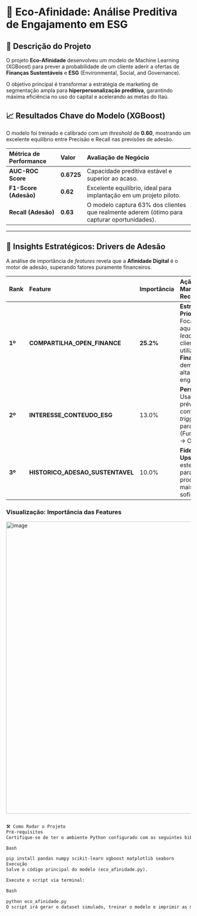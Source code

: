 # 🌿 Eco-Afinidade: Análise Preditiva de Engajamento em ESG

## 🎯 Descrição do Projeto

O projeto **Eco-Afinidade** desenvolveu um modelo de Machine Learning (XGBoost) para prever a probabilidade de um cliente aderir a ofertas de **Finanças Sustentáveis** e **ESG** (Environmental, Social, and Governance).

O objetivo principal é transformar a estratégia de marketing de segmentação ampla para **hiperpersonalização preditiva**, garantindo máxima eficiência no uso do capital e acelerando as metas do Itaú.

## 📈 Resultados Chave do Modelo (XGBoost)

O modelo foi treinado e calibrado com um *threshold* de **0.60**, mostrando um excelente equilíbrio entre Precisão e Recall nas previsões de adesão.

| Métrica de Performance | Valor | Avaliação de Negócio |
| :--- | :--- | :--- |
| **AUC-ROC Score** | **0.6725** | Capacidade preditiva estável e superior ao acaso. |
| **F1-Score (Adesão)** | **0.62** | Excelente equilíbrio, ideal para implantação em um projeto piloto. |
| **Recall (Adesão)** | **0.63** | O modelo captura 63% dos clientes que realmente aderem (ótimo para capturar oportunidades). |

---

## 🌟 Insights Estratégicos: Drivers de Adesão

A análise de importância de *features* revela que a **Afinidade Digital** é o motor de adesão, superando fatores puramente financeiros.

| Rank | Feature | Importância | Ação de Marketing Recomendada |
| :--- | :--- | :--- | :--- |
| **1º** | **COMPARTILHA_OPEN_FINANCE** | **25.2%** | **Estratégia Prioritária:** Focar a aquisição de *leads* ESG em clientes que utilizam o **Open Finance**, pois demonstram alta confiança e engajamento. |
| **2º** | **INTERESSE_CONTEUDO_ESG** | 13.0% | **Personalização:** Usar o consumo prévio de conteúdo como *trigger* imediato para a oferta (Funil: Conteúdo $\rightarrow$ Oferta). |
| **3º** | **HISTORICO_ADESAO_SUSTENTAVEL** | 10.0% | **Fidelidade e Upsell:** Priorizar estes clientes para ofertas de produtos ESG mais sofisticados. |

### Visualização: Importância das Features

<img width="1440" height="795" alt="image" src="https://github.com/user-attachments/assets/c51f49d8-0986-45da-bd49-3fca0565e444" />


```markdown

🛠️ Como Rodar o Projeto
Pré-requisitos
Certifique-se de ter o ambiente Python configurado com as seguintes bibliotecas:

Bash

pip install pandas numpy scikit-learn xgboost matplotlib seaborn
Execução
Salve o código principal do modelo (eco_afinidade.py).

Execute o script via terminal:

Bash

python eco_afinidade.py
O script irá gerar o dataset simulado, treinar o modelo e imprimir as métricas finais.
